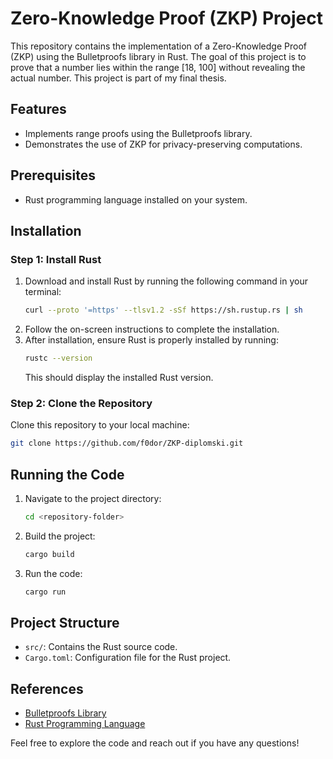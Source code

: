 # Zero-Knowledge Proof (ZKP) Project

This repository contains the implementation of a Zero-Knowledge Proof (ZKP) using the Bulletproofs library in Rust. The goal of this project is to prove that a number lies within the range [18, 100] without revealing the actual number. This project is part of my final thesis.

## Features
- Implements range proofs using the Bulletproofs library.
- Demonstrates the use of ZKP for privacy-preserving computations.

## Prerequisites
- Rust programming language installed on your system.

## Installation

### Step 1: Install Rust
1. Download and install Rust by running the following command in your terminal:
    ```bash
    curl --proto '=https' --tlsv1.2 -sSf https://sh.rustup.rs | sh
    ```
2. Follow the on-screen instructions to complete the installation.
3. After installation, ensure Rust is properly installed by running:
    ```bash
    rustc --version
    ```
    This should display the installed Rust version.

### Step 2: Clone the Repository
Clone this repository to your local machine:
```bash
git clone https://github.com/f0dor/ZKP-diplomski.git
```

## Running the Code
1. Navigate to the project directory:
    ```bash
    cd <repository-folder>
    ```
2. Build the project:
    ```bash
    cargo build
    ```
3. Run the code:
    ```bash
    cargo run
    ```

## Project Structure
- `src/`: Contains the Rust source code.
- `Cargo.toml`: Configuration file for the Rust project.

## References
- [Bulletproofs Library](https://github.com/dalek-cryptography/bulletproofs)
- [Rust Programming Language](https://www.rust-lang.org/)

Feel free to explore the code and reach out if you have any questions!